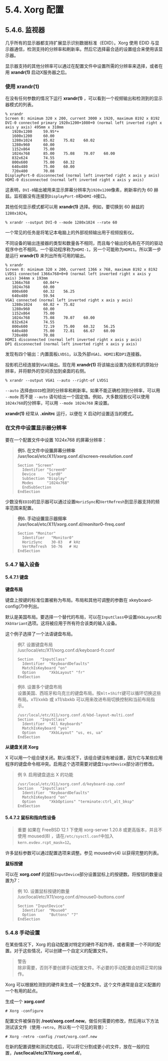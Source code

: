 # 5.4. Xorg 配置  
  

  
## 5.4.6. 监视器  
  
几乎所有的显示器都支持扩展显示识别数据标准（EDID）。Xorg 使用 EDID 与显示器通信，检测支持的分辨率和刷新率。然后它选择最合适的设置组合来使用该显示器。 
  
显示器支持的其他分辨率可以通过在配置文件中设置所需的分辨率来选择，或者在用 **xrandr(1)** 启动X服务器之后。 
  
### 使用 xrandr(1)  
  
在没有任何参数的情况下运行 **xrandr(1)** ，可以看到一个视频输出和检测到的显示器模式的列表。 
  
```
% xrandr
Screen 0: minimum 320 x 200, current 3000 x 1920, maximum 8192 x 8192
DVI-0 connected primary 1920x1200+1080+0 (normal left inverted right x axis y axis) 495mm x 310mm
   1920x1200     59.95*+
   1600x1200     60.00
   1280x1024     85.02    75.02    60.02
   1280x960      60.00
   1152x864      75.00
   1024x768      85.00    75.08    70.07    60.00
   832x624       74.55
   800x600       75.00    60.32
   640x480       75.00    60.00
   720x400       70.08
DisplayPort-0 disconnected (normal left inverted right x axis y axis)
HDMI-0 disconnected (normal left inverted right x axis y axis)
```

这表明，`DVI-0`输出被用来显示屏幕分辨率为`1920x1200`像素，刷新率约为 60 赫兹。监视器没有连接到`DisplayPort-0`和`HDMI-0`接口。 
  
其他任何显示模式都可以用 **xrandr(1)** 选择。例如，要切换到 60 赫兹的`1280x1024`。 
  
```
% xrandr --output DVI-0 --mode 1280x1024 --rate 60
```
  
一个常见的任务是将笔记本电脑上的外部视频输出用于视频投影仪。 

不同设备的输出连接器的类型和数量各不相同，而且每个输出的名称在不同的驱动程序中也不相同。一个驱动程序称为`HDMI-1`，另一个可能称为`HDMI1`。所以第一步是运行 **xrandr(1)** 来列出所有可用的输出。 
  
```
% xrandr
Screen 0: minimum 320 x 200, current 1366 x 768, maximum 8192 x 8192
LVDS1 connected 1366x768+0+0 (normal left inverted right x axis y axis) 344mm x 193mm
   1366x768      60.04*+
   1024x768      60.00
   800x600       60.32    56.25
   640x480       59.94
VGA1 connected (normal left inverted right x axis y axis)
   1280x1024     60.02 +  75.02
   1280x960      60.00
   1152x864      75.00
   1024x768      75.08    70.07    60.00
   832x624       74.55
   800x600       72.19    75.00    60.32    56.25
   640x480       75.00    72.81    66.67    60.00
   720x400       70.08
HDMI1 disconnected (normal left inverted right x axis y axis)
DP1 disconnected (normal left inverted right x axis y axis)
```
  
发现有四个输出：内置面板`LVDS1`，以及外部`VGA1`、`HDMI1`和`DP1`连接器。 

投影机已经连接到`VGA1`输出。现在用 **xrandr(1)** 将该输出设置为投影机的原始分辨率，并将额外的空间添加到桌面的右侧。 
  
```
% xrandr --output VGA1 --auto --right-of LVDS1
```
  
`--auto` 选择由`EDID`检测的分辨率和刷新率。如果不能正确检测到分辨率，可以用 `--mode` 而不是 `--auto` 语句给出一个固定值。例如，大多数投影仪可以使用`1024x768`的分辨率，可以用 `--mode 1024x768` 来设置。 
  
**xrandr(1)** 经常从 **.xinitrc** 运行，以便在 X 启动时设置适当的模式。 

### 在文件中设置显示器分辨率  
  
要在一个配置文件中设置 1024x768 的屏幕分辨率：  
  
> **例5. 在文件中设置屏幕分辨率**  
> **/usr/local/etc/X11/xorg.conf.d/screen-resolution.conf**  
>   
>     Section "Screen"
>     	Identifier "Screen0"
>     	Device     "Card0"
>     	SubSection "Display"
>     	Modes      "1024x768"
>     	EndSubSection
>     EndSection
  
少数没有`EDID`的显示器可以通过设置`HorizSync`和`VertRefresh`到显示器支持的频率范围来配置。 
  
> **例6. 手动设置显示器频率**  
> **/usr/local/etc/X11/xorg.conf.d/monitor0-freq.conf**  
>   
>     Section "Monitor"
>     	Identifier   "Monitor0"
>     	HorizSync    30-83   # kHz
>     	VertRefresh  50-76   # Hz
>     EndSection
  
### 5.4.7 输入设备
#### 5.4.7.1 键盘
**键盘布局**

键盘上按键的标准位置被称为布局。布局和其他可调整的参数在 xkeyboard-config(7)中列出。

默认是美国布局。要选择一个替代的布局，可以在`InputClass`中设置`XkbLayout`和`XkbVariant`选项。这将被应用于所有符合该类的输入设备。

这个例子选择了一个法语键盘布局。

> 例7. 设置键盘布局  
> /usr/local/etc/X11/xorg.conf.d/keyboard-fr.conf  
> ```
> Section	"InputClass"  
> 	Identifier	"KeyboardDefaults"  
>	MatchIsKeyboard	"on"  
>	Option		"XkbLayout" "fr"  
> EndSection
> ```

> 例8. 设置多个键盘布局  
> 设置美国、西班牙和乌克兰的键盘布局。按`Alt`+`Shift`键可以循环切换这些布局。x11/xxkb 或 x11/sbxkb 可以用来改进布局切换控制和当前布局指示。 
> ```
> /usr/local/etc/X11/xorg.conf.d/kbd-layout-multi.conf  
> Section	"InputClass"  
>	Identifier	"All Keyboards"  
>	MatchIsKeyboard	"yes"  
>	Option		"XkbLayout" "us, es, ua"  
> EndSection
> ```

**从键盘关闭 Xorg**

X 可以用一个组合键关闭。默认情况下，该组合键没有被设置，因为它与某些应用程序的键盘命令相冲突。启用这个选项需要对键盘`InputDevice`部分进行修改。

> 例 9. 启用键盘退出 X 的功能  
>```
> /usr/local/etc/X11/xorg.conf.d/keyboard-zap.conf  
> Section	"InputClass"  
>	Identifier	"KeyboardDefaults"  
>	MatchIsKeyboard	"on"  
>	Option		"XkbOptions" "terminate:ctrl_alt_bksp"  
> EndSection  
>```

#### 5.4.7.2 鼠标和指向性设备

> 重要
> 如果在 FreeBSD 12.1 下使用 xorg-server 1.20.8 或更高版本，并且不使用 moused(8) ，请在`/etc/sysctl.conf`中加入 `kern.evdev.rcpt_mask=12`。

许多鼠标参数可以通过配置选项来调整。参见 mousedrv(4) 以获得完整的列表。

**鼠标按键**

可以在 **xorg.conf** 的鼠标`InputDevice`部分设置鼠标上的按键数。将按钮的数量设置为7：

> 例 10. 设置鼠标按键的数量  
> /usr/local/etc/X11/xorg.conf.d/mouse0-buttons.conf  
> ```
> Section "InputDevice"  
>	Identifier  "Mouse0"  
>	Option      "Buttons" "7"  
> EndSection  
> ```

### 5.4.8 手动设置

在某些情况下，Xorg 的自动配置对特定的硬件不起作用，或者需要一个不同的配置。对于这些情况，可以创建一个自定义的配置文件。

> 警告  
> 除非需要，否则不要创建手动配置文件。不必要的手动配置会妨碍正常的操作。

Xorg 可以根据检测到的硬件来生成一个配置文件。这个文件通常是自定义配置的一个有用的起点。

生成一个 **xorg.conf**

    # Xorg -configure

配置文件被保存到 **/root/xorg.conf.new**。做任何需要的修改，然后用以下方法测试该文件（使用`-retro`，所以有一个可见的背景）：

    # Xorg -retro -config /root/xorg.conf.new

在新的配置调整和测试完成后，可以将它分割成更小的文件，放在一般的位置，**/usr/local/etc/X11/xorg.conf.d/**。
